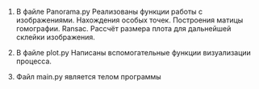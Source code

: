 1. В файле Panorama.py Реализованы функции работы с изображениями. Нахождения особых точек. Построения матицы гомографии. Ransac. Рассчёт размера плота для дальнейшей склейки изображения.

2. В файле plot.py Написаны вспомогательные функции визуализации процесса.

3. Файл main.py является телом программы
